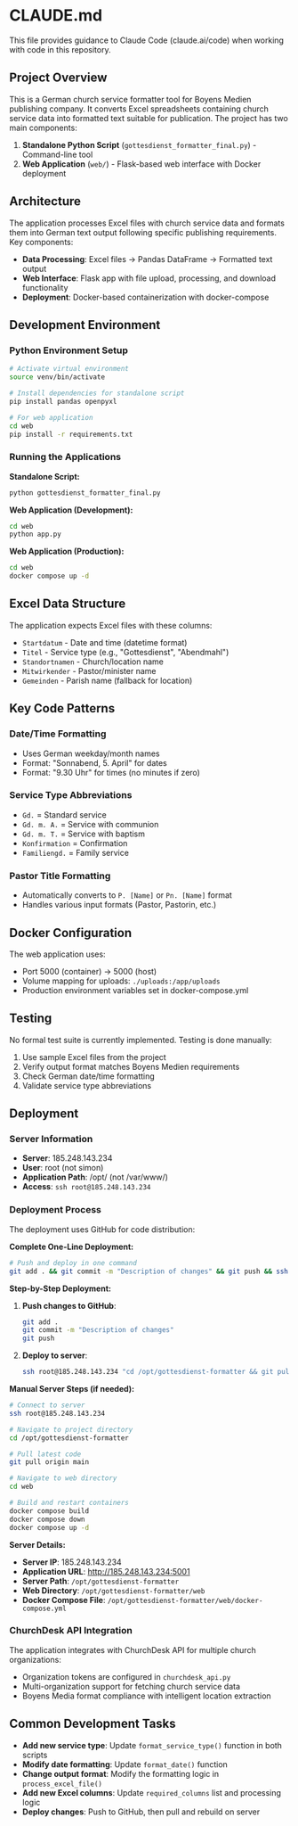 # CLAUDE.md

This file provides guidance to Claude Code (claude.ai/code) when working with code in this repository.

## Project Overview

This is a German church service formatter tool for Boyens Medien publishing company. It converts Excel spreadsheets containing church service data into formatted text suitable for publication. The project has two main components:

1. **Standalone Python Script** (`gottesdienst_formatter_final.py`) - Command-line tool
2. **Web Application** (`web/`) - Flask-based web interface with Docker deployment

## Architecture

The application processes Excel files with church service data and formats them into German text output following specific publishing requirements. Key components:

- **Data Processing**: Excel files → Pandas DataFrame → Formatted text output
- **Web Interface**: Flask app with file upload, processing, and download functionality
- **Deployment**: Docker-based containerization with docker-compose

## Development Environment

### Python Environment Setup
```bash
# Activate virtual environment
source venv/bin/activate

# Install dependencies for standalone script
pip install pandas openpyxl

# For web application
cd web
pip install -r requirements.txt
```

### Running the Applications

**Standalone Script:**
```bash
python gottesdienst_formatter_final.py
```

**Web Application (Development):**
```bash
cd web
python app.py
```

**Web Application (Production):**
```bash
cd web
docker compose up -d
```

## Excel Data Structure

The application expects Excel files with these columns:
- `Startdatum` - Date and time (datetime format)
- `Titel` - Service type (e.g., "Gottesdienst", "Abendmahl")
- `Standortnamen` - Church/location name
- `Mitwirkender` - Pastor/minister name
- `Gemeinden` - Parish name (fallback for location)

## Key Code Patterns

### Date/Time Formatting
- Uses German weekday/month names
- Format: "Sonnabend, 5. April" for dates
- Format: "9.30 Uhr" for times (no minutes if zero)

### Service Type Abbreviations
- `Gd.` = Standard service
- `Gd. m. A.` = Service with communion
- `Gd. m. T.` = Service with baptism
- `Konfirmation` = Confirmation
- `Familiengd.` = Family service

### Pastor Title Formatting
- Automatically converts to `P. [Name]` or `Pn. [Name]` format
- Handles various input formats (Pastor, Pastorin, etc.)

## Docker Configuration

The web application uses:
- Port 5000 (container) → 5000 (host)
- Volume mapping for uploads: `./uploads:/app/uploads`
- Production environment variables set in docker-compose.yml

## Testing

No formal test suite is currently implemented. Testing is done manually:
1. Use sample Excel files from the project
2. Verify output format matches Boyens Medien requirements
3. Check German date/time formatting
4. Validate service type abbreviations

## Deployment

### Server Information
- **Server**: 185.248.143.234
- **User**: root (not simon)
- **Application Path**: /opt/ (not /var/www/)
- **Access**: `ssh root@185.248.143.234`

### Deployment Process
The deployment uses GitHub for code distribution:

**Complete One-Line Deployment:**
```bash
# Push and deploy in one command
git add . && git commit -m "Description of changes" && git push && ssh root@185.248.143.234 "cd /opt/gottesdienst-formatter && git pull origin main && cd web && docker compose build && docker compose down && docker compose up -d"
```

**Step-by-Step Deployment:**

1. **Push changes to GitHub**:
   ```bash
   git add .
   git commit -m "Description of changes"
   git push
   ```

2. **Deploy to server**:
   ```bash
   ssh root@185.248.143.234 "cd /opt/gottesdienst-formatter && git pull origin main && cd web && docker compose build && docker compose down && docker compose up -d"
   ```

**Manual Server Steps (if needed):**
```bash
# Connect to server
ssh root@185.248.143.234

# Navigate to project directory
cd /opt/gottesdienst-formatter

# Pull latest code
git pull origin main

# Navigate to web directory
cd web

# Build and restart containers
docker compose build
docker compose down
docker compose up -d
```

**Server Details:**
- **Server IP**: 185.248.143.234
- **Application URL**: http://185.248.143.234:5001
- **Server Path**: `/opt/gottesdienst-formatter`
- **Web Directory**: `/opt/gottesdienst-formatter/web`
- **Docker Compose File**: `/opt/gottesdienst-formatter/web/docker-compose.yml`

### ChurchDesk API Integration
The application integrates with ChurchDesk API for multiple church organizations:
- Organization tokens are configured in `churchdesk_api.py`
- Multi-organization support for fetching church service data
- Boyens Media format compliance with intelligent location extraction

## Common Development Tasks

- **Add new service type**: Update `format_service_type()` function in both scripts
- **Modify date formatting**: Update `format_date()` function 
- **Change output format**: Modify the formatting logic in `process_excel_file()`
- **Add new Excel columns**: Update `required_columns` list and processing logic
- **Deploy changes**: Push to GitHub, then pull and rebuild on server